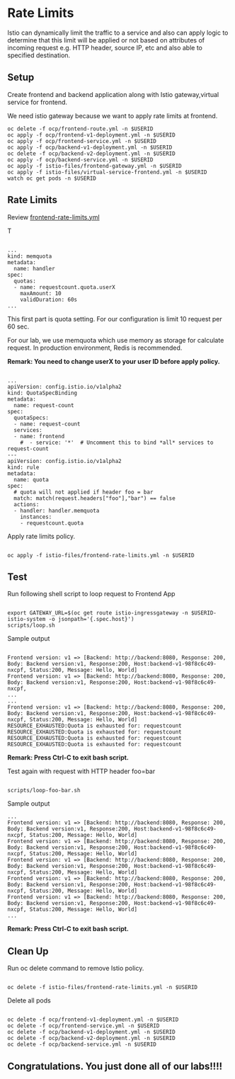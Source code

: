 # Rate Limits

Istio can dynamically limit the traffic to a service and also can apply logic to determine that this limit will be applied or not based on attributes of incoming request e.g. HTTP header, source IP, etc and also able to specified destination.


## Setup

Create frontend and backend application along with Istio gateway,virtual service for frontend.

We need istio gateway because we want to apply rate limits at frontend.

```
oc delete -f ocp/frontend-route.yml -n $USERID
oc apply -f ocp/frontend-v1-deployment.yml -n $USERID
oc apply -f ocp/frontend-service.yml -n $USERID
oc apply -f ocp/backend-v1-deployment.yml -n $USERID
oc delete -f ocp/backend-v2-deployment.yml -n $USERID
oc apply -f ocp/backend-service.yml -n $USERID
oc apply -f istio-files/frontend-gateway.yml -n $USERID
oc apply -f istio-files/virtual-service-frontend.yml -n $USERID
watch oc get pods -n $USERID

```

## Rate Limits

Review [frontend-rate-limits.yml](../istio-files/frontend-rate-limits.yml)

T
```

...
kind: memquota
metadata:
  name: handler
spec:
  quotas:
  - name: requestcount.quota.userX
    maxAmount: 10
    validDuration: 60s
...

```
This first part is quota setting. For our configuration is limit 10 request per 60 sec. 

For our lab, we use memquota which use memory as storage for calculate request. In production environment, Redis is recommended.

**Remark: You need to change userX to your user ID before apply policy.**

```

...
apiVersion: config.istio.io/v1alpha2
kind: QuotaSpecBinding
metadata:
  name: request-count
spec:
  quotaSpecs:
  - name: request-count
  services:
  - name: frontend
    #  - service: '*'  # Uncomment this to bind *all* services to request-count
---
apiVersion: config.istio.io/v1alpha2
kind: rule
metadata:
  name: quota
spec:
  # quota will not applied if header foo = bar
  match: match(request.headers["foo"],"bar") == false
  actions:
  - handler: handler.memquota
    instances:
    - requestcount.quota

```



Apply rate limits policy.

```

oc apply -f istio-files/frontend-rate-limits.yml -n $USERID

```



## Test

Run following shell script to loop request to Frontend App

```

export GATEWAY_URL=$(oc get route istio-ingressgateway -n $USERID-istio-system -o jsonpath='{.spec.host}')
scripts/loop.sh

```

Sample output

```

Frontend version: v1 => [Backend: http://backend:8080, Response: 200, Body: Backend version:v1, Response:200, Host:backend-v1-98f8c6c49-nxcpf, Status:200, Message: Hello, World]
Frontend version: v1 => [Backend: http://backend:8080, Response: 200, Body: Backend version:v1, Response:200, Host:backend-v1-98f8c6c49-nxcpf, 
...
...
Frontend version: v1 => [Backend: http://backend:8080, Response: 200, Body: Backend version:v1, Response:200, Host:backend-v1-98f8c6c49-nxcpf, Status:200, Message: Hello, World]
RESOURCE_EXHAUSTED:Quota is exhausted for: requestcount
RESOURCE_EXHAUSTED:Quota is exhausted for: requestcount
RESOURCE_EXHAUSTED:Quota is exhausted for: requestcount
RESOURCE_EXHAUSTED:Quota is exhausted for: requestcount

```
**Remark: Press Ctrl-C to exit bash script.**

Test again with request with HTTP header foo=bar

```

scripts/loop-foo-bar.sh

```

Sample output

```
...
Frontend version: v1 => [Backend: http://backend:8080, Response: 200, Body: Backend version:v1, Response:200, Host:backend-v1-98f8c6c49-nxcpf, Status:200, Message: Hello, World]
Frontend version: v1 => [Backend: http://backend:8080, Response: 200, Body: Backend version:v1, Response:200, Host:backend-v1-98f8c6c49-nxcpf, Status:200, Message: Hello, World]
Frontend version: v1 => [Backend: http://backend:8080, Response: 200, Body: Backend version:v1, Response:200, Host:backend-v1-98f8c6c49-nxcpf, Status:200, Message: Hello, World]
Frontend version: v1 => [Backend: http://backend:8080, Response: 200, Body: Backend version:v1, Response:200, Host:backend-v1-98f8c6c49-nxcpf, Status:200, Message: Hello, World]
Frontend version: v1 => [Backend: http://backend:8080, Response: 200, Body: Backend version:v1, Response:200, Host:backend-v1-98f8c6c49-nxcpf, Status:200, Message: Hello, World]
...

```

**Remark: Press Ctrl-C to exit bash script.**


## Clean Up

Run oc delete command to remove Istio policy.

```

oc delete -f istio-files/frontend-rate-limits.yml -n $USERID

```

Delete all pods

```

oc delete -f ocp/frontend-v1-deployment.yml -n $USERID
oc delete -f ocp/frontend-service.yml -n $USERID
oc delete -f ocp/backend-v1-deployment.yml -n $USERID
oc delete -f ocp/backend-v2-deployment.yml -n $USERID
oc delete -f ocp/backend-service.yml -n $USERID

```

## Congratulations. You just done all of our labs!!!!